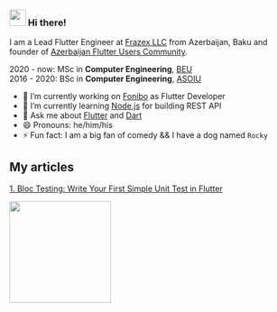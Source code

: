 ### <img src="https://github.com/TheDudeThatCode/TheDudeThatCode/blob/master/Assets/Hi.gif" width="29px"> Hi there!

I am a Lead Flutter Engineer at [Frazex LLC](https://github.com/Frazex-LLC) from Azerbaijan, Baku and founder of [Azerbaijan Flutter Users Community](https://www.facebook.com/groups/225232131679922/).

2020 - now: MSc in **Computer Engineering**, [BEU](http://www.beu.edu.az/en) </br>
2016 - 2020: BSc in **Computer Engineering**, [ASOIU](http://www.asoiu.edu.az/en)


- 🔭 I’m currently working on [Fonibo](https://fonibo.com/) as Flutter Developer
- 🌱 I’m currently learning [Node.js](https://nodejs.org/en/) for building REST API
- 💬 Ask me about [Flutter](https://github.com/flutter/flutter) and [Dart](https://github.com/dart-lang)
- 😄 Pronouns: he/him/his
- ⚡ Fun fact: I am a big fan of comedy && I have a dog named `Rocky`

## My articles
[1. Bloc Testing: Write Your First Simple Unit Test in Flutter](https://medium.com/flutter-community/bloc-testing-write-your-first-simple-unit-test-in-flutter-1eee1d1642aa)



<a href="https://github.com/thisisyusub">
  <img height="180em" src="https://github-readme-stats.vercel.app/api?username=thisisyusub&zsh-theme&show_icons=true&theme=react"/>
</a>





